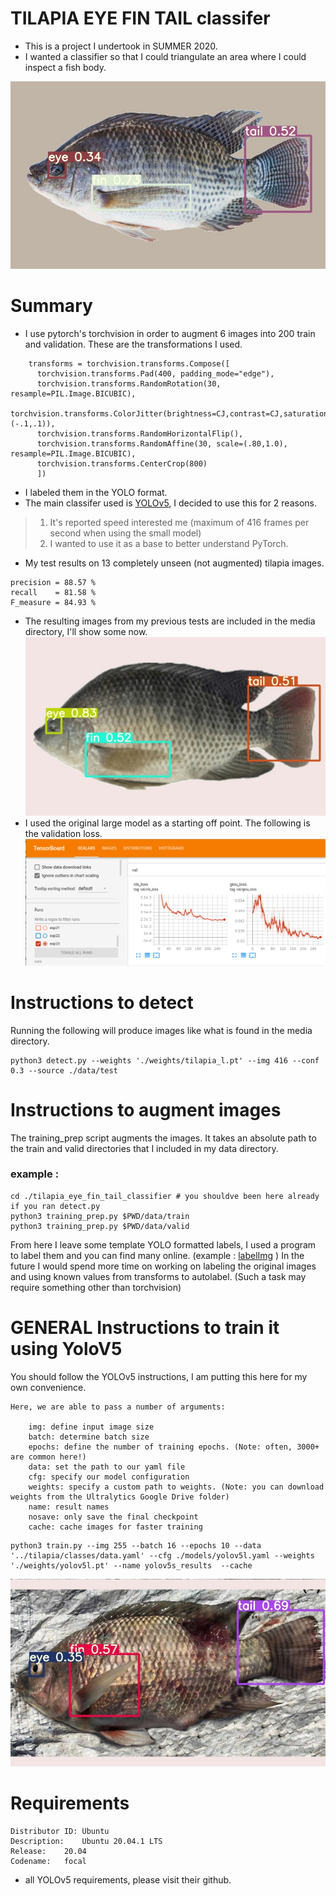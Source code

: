 # TILAPIA EYE FIN TAIL classifer
* This is a project I undertook in SUMMER 2020.
* I wanted a classifier so that I could triangulate an area where I could inspect a fish body.

![healthy fish 6](./media/h_006.jpeg "healthy fish 6")

# Summary

* I use pytorch's torchvision in order to augment 6 images into 200 train and validation. These are the transformations I used.
```
    transforms = torchvision.transforms.Compose([
      torchvision.transforms.Pad(400, padding_mode="edge"),
      torchvision.transforms.RandomRotation(30, resample=PIL.Image.BICUBIC),
      torchvision.transforms.ColorJitter(brightness=CJ,contrast=CJ,saturation=CJ,hue=(-.1,.1)),
      torchvision.transforms.RandomHorizontalFlip(),
      torchvision.transforms.RandomAffine(30, scale=(.80,1.0), resample=PIL.Image.BICUBIC),
      torchvision.transforms.CenterCrop(800)
      ])
```
* I labeled them in the YOLO format.
* The main classifer used is [YOLOv5](https://github.com/ultralytics/yolov5), I decided to use this for 2 reasons.
>1. It's reported speed interested me (maximum of 416 frames per second when using the small model)
>2. I wanted to use it as a base to better understand PyTorch.
* My test results on 13 completely unseen (not augmented) tilapia images.
```
precision = 88.57 %
recall    = 81.58 % 
F_measure = 84.93 % 
```
* The resulting images from my previous tests are included in the media directory, I'll show some now.
![healthy fish 5](./media/h_005.jpeg "healthy fish 5")
* I used the original large model as a starting off point. The following is the validation loss.
![tensorboard screenshot](./media/tensorboard_screenshot.png "tensorboard screenshot")



# Instructions to detect
Running the following will produce images like what is found in the media directory.
```
python3 detect.py --weights './weights/tilapia_l.pt' --img 416 --conf 0.3 --source ./data/test
```

# Instructions to augment images
The training_prep script augments the images.
It takes an absolute path to the train and valid directories that I included in my data directory.
### example :
```
cd ./tilapia_eye_fin_tail_classifier # you shouldve been here already if you ran detect.py
python3 training_prep.py $PWD/data/train
python3 training_prep.py $PWD/data/valid
```
From here I leave some template YOLO formatted labels, I used a program to label them and you can find many online. (example : [labelImg](https://github.com/tzutalin/labelImg) )
In the future I would spend more time on working on labeling the original images and using known values from transforms to autolabel. (Such a task may require something other than torchvision)

# GENERAL Instructions to train it using YoloV5
You should follow the YOLOv5 instructions, I am putting this here for my own convenience.
```
Here, we are able to pass a number of arguments:

    img: define input image size
    batch: determine batch size
    epochs: define the number of training epochs. (Note: often, 3000+ are common here!)
    data: set the path to our yaml file
    cfg: specify our model configuration
    weights: specify a custom path to weights. (Note: you can download weights from the Ultralytics Google Drive folder)
    name: result names
    nosave: only save the final checkpoint
    cache: cache images for faster training
```

```
python3 train.py --img 255 --batch 16 --epochs 10 --data '../tilapia/classes/data.yaml' --cfg ./models/yolov5l.yaml --weights './weights/yolov5l.pt' --name yolov5s_results  --cache
```

![sick fish 9](./media/c_9.jpeg "sick fish 9")

# Requirements

```
Distributor ID:	Ubuntu
Description:	Ubuntu 20.04.1 LTS
Release:	20.04
Codename:	focal
```

* all YOLOv5 requirements, please visit their github. 






